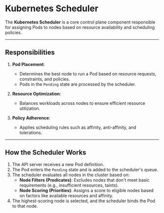 # Kubernetes Scheduler

The **Kubernetes Scheduler** is a core control plane component responsible for assigning Pods to nodes based on resource availability and scheduling policies.

---

## **Responsibilities**
1. **Pod Placement**:
   - Determines the best node to run a Pod based on resource requests, constraints, and policies.
   - Pods in the `Pending` state are processed by the scheduler.

2. **Resource Optimization**:
   - Balances workloads across nodes to ensure efficient resource utilization.

3. **Policy Adherence**:
   - Applies scheduling rules such as affinity, anti-affinity, and tolerations.

---

## **How the Scheduler Works**
1. The API server receives a new Pod definition.
2. The Pod enters the `Pending` state and is added to the scheduler's queue.
3. The scheduler evaluates all nodes in the cluster based on:
   - **Node Filters (Predicates)**: Excludes nodes that don't meet basic requirements (e.g., insufficient resources, taints).
   - **Node Scoring (Priorities)**: Assigns a score to eligible nodes based on factors like available resources and affinity.
4. The highest-scoring node is selected, and the scheduler binds the Pod to that node.

